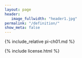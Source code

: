 ```yaml
---
layout: page
header:
   image_fullwidth: "header1.jpg"
permalink: "/definition/"
show_meta: false
---
```


{% include_relative pi-ch01.md %}

{% include license.html %}
